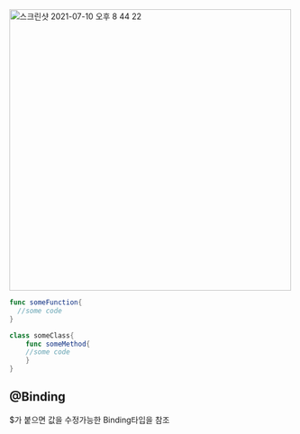 <img width="500" alt="스크린샷 2021-07-10 오후 8 44 22" src="https://user-images.githubusercontent.com/47776915/125161870-ced4fc80-e1bf-11eb-854d-3604d03f8f1f.png">

 

~~~swift
func someFunction{ 
  //some code 
}

class someClass{ 
	func someMethod{ 
	//some code 
	} 
}

~~~



##  @Binding

$가 붙으면 값을 수정가능한 Binding타입을 참조